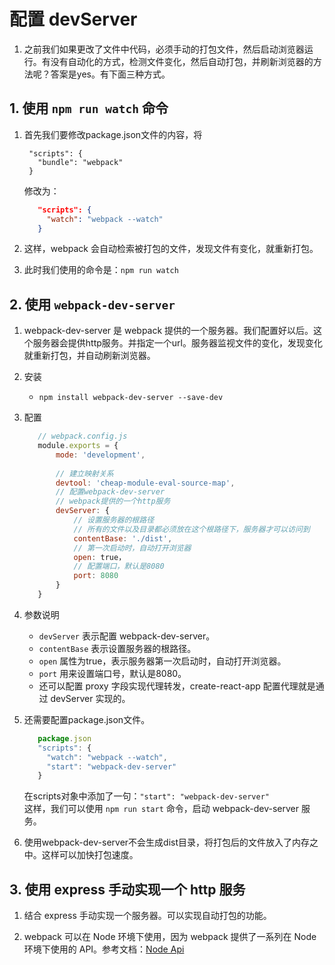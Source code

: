 # 配置 devServer

1. 之前我们如果更改了文件中代码，必须手动的打包文件，然后启动浏览器运行。有没有自动化的方式，检测文件变化，然后自动打包，并刷新浏览器的方法呢？答案是yes。有下面三种方式。
## 1. 使用 `npm run watch` 命令

1. 首先我们要修改package.json文件的内容，将
   ```
    "scripts": {
      "bundle": "webpack"
    }
   ```
   修改为：
   ```json
      "scripts": {
        "watch": "webpack --watch"
      }
   ```

2. 这样，webpack 会自动检索被打包的文件，发现文件有变化，就重新打包。

3. 此时我们使用的命令是：`npm run watch`

## 2. 使用 `webpack-dev-server`

1. webpack-dev-server 是 webpack 提供的一个服务器。我们配置好以后。这个服务器会提供http服务。并指定一个url。服务器监视文件的变化，发现变化就重新打包，并自动刷新浏览器。

2. 安装
   - `npm install webpack-dev-server --save-dev`
   
3. 配置
   ```javascript
      // webpack.config.js
      module.exports = {
          mode: 'development',
      
          // 建立映射关系
          devtool: 'cheap-module-eval-source-map',
          // 配置webpack-dev-server
          // webpack提供的一个http服务
          devServer: {
              // 设置服务器的根路径
              // 所有的文件以及目录都必须放在这个根路径下，服务器才可以访问到
              contentBase: './dist',
      	      // 第一次启动时，自动打开浏览器
              open: true，
              // 配置端口，默认是8080
              port: 8080
          }
      }
   ```
4. 参数说明
   - `devServer`  表示配置 webpack-dev-server。
   - `contentBase` 表示设置服务器的根路径。
   - `open`  属性为true，表示服务器第一次启动时，自动打开浏览器。
   - `port` 用来设置端口号，默认是8080。
   - 还可以配置 proxy 字段实现代理转发，create-react-app 配置代理就是通过 devServer 实现的。
   
5. 还需要配置package.json文件。
   ```javascript
      package.json
      "scripts": {
        "watch": "webpack --watch",
        "start": "webpack-dev-server"
      }
   ```

   在scripts对象中添加了一句：`"start": "webpack-dev-server"`  
这样，我们可以使用 `npm run start` 命令，启动 webpack-dev-server 服务。

6. 使用webpack-dev-server不会生成dist目录，将打包后的文件放入了内存之中。这样可以加快打包速度。

##  3. 使用 express 手动实现一个 http 服务

1. 结合 express 手动实现一个服务器。可以实现自动打包的功能。

2. webpack 可以在 Node 环境下使用，因为 webpack 提供了一系列在 Node 环境下使用的 API。参考文档：[Node Api](https://v4.webpack.js.org/api/node/#installation)

